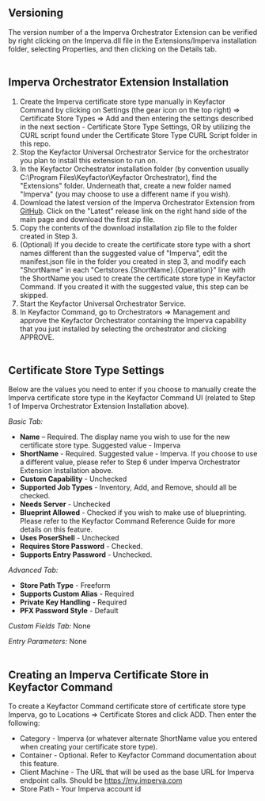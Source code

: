 ﻿<!-- add integration specific information below -->
## Versioning

The version number of a the Imperva Orchestrator Extension can be verified by right clicking on the Imperva.dll file in the Extensions/Imperva installation folder, selecting Properties, and then clicking on the Details tab.
&nbsp;  
&nbsp; 
## Imperva Orchestrator Extension Installation
1. Create the Imperva certificate store type manually in Keyfactor Command by clicking on Settings (the gear icon on the top right) => Certificate Store Types => Add and then entering the settings described in the next section - Certificate Store Type Settings, OR by utilizing the CURL script found under the Certificate Store Type CURL Script folder in this repo. 
2. Stop the Keyfactor Universal Orchestrator Service for the orchestrator you plan to install this extension to run on.
3. In the Keyfactor Orchestrator installation folder (by convention usually C:\Program Files\Keyfactor\Keyfactor Orchestrator), find the "Extensions" folder. Underneath that, create a new folder named "Imperva" (you may choose to use a different name if you wish).
4. Download the latest version of the Imperva Orchestrator Extension from [GitHub](https://github.com/Keyfactor/imperva-orchestrator).  Click on the "Latest" release link on the right hand side of the main page and download the first zip file.
5. Copy the contents of the download installation zip file to the folder created in Step 3.
6. (Optional) If you decide to create the certificate store type with a short names different than the suggested value of "Imperva", edit the manifest.json file in the folder you created in step 3, and modify each "ShortName" in each "Certstores.{ShortName}.{Operation}" line with the ShortName you used to create the certificate store type in Keyfactor Command.  If you created it with the suggested value, this step can be skipped.
7. Start the Keyfactor Universal Orchestrator Service.
8. In Keyfactor Command, go to Orchestrators => Management and approve the Keyfactor Orchestrator containing the Imperva capability that you just installed by selecting the orchestrator and clicking APPROVE.
&nbsp;  
&nbsp;  
## Certificate Store Type Settings
Below are the values you need to enter if you choose to manually create the Imperva certificate store type in the Keyfactor Command UI (related to Step 1 of Imperva Orchestrator Extension Installation above).  

*Basic Tab:*
- **Name** – Required. The display name you wish to use for the new certificate store type.  Suggested value - Imperva
- **ShortName** - Required. Suggested value - Imperva.  If you choose to use a different value, please refer to Step 6 under Imperva Orchestrator Extension Installation above.
- **Custom Capability** - Unchecked
- **Supported Job Types** - Inventory, Add, and Remove, should all be checked.
- **Needs Server** - Unchecked
- **Blueprint Allowed** - Checked if you wish to make use of blueprinting.  Please refer to the Keyfactor Command Reference Guide for more details on this feature.
- **Uses PoserShell** - Unchecked
- **Requires Store Password** - Checked.
- **Supports Entry Password** - Unchecked.  

*Advanced Tab:*  
- **Store Path Type** - Freeform
- **Supports Custom Alias** - Required
- **Private Key Handling** - Required
- **PFX Password Style** - Default  

*Custom Fields Tab:*
None

*Entry Parameters:*
None
&nbsp;  
&nbsp;  
## Creating an Imperva Certificate Store in Keyfactor Command  
To create a Keyfactor Command certificate store of certificate store type Imperva, go to Locations => Certificate Stores and click ADD.  Then enter the following:  
- Category - Imperva (or whatever alternate ShortName value you entered when creating your certificate store type).
- Container - Optional.  Refer to Keyfactor Command documentation about this feature.
- Client Machine - The URL that will be used as the base URL for Imperva endpoint calls.  Should be https://my.imperva.com
- Store Path - Your Imperva account id
